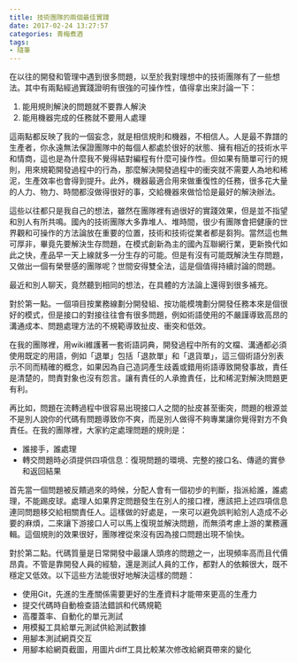 ```yaml
---
title: 技術團隊的兩個最佳實踐
date: 2017-02-24 13:27:57
categories: 青梅煮酒
tags:
- 隨筆
---
```


在以往的開發和管理中遇到很多問題，以至於我對理想中的技術團隊有了一些想法。其中有兩點經過實踐證明有很強的可操作性，值得拿出來討論一下：

1. 能用規則解決的問題就不要靠人解決
2. 能用機器完成的任務就不要用人處理

這兩點都反映了我的一個妄念，就是相信規則和機器，不相信人。人是最不靠譜的生產者，你永遠無法保證團隊中的每個人都處於很好的狀態、擁有相近的技術水平和情商，這也是為什麼我不覺得結對編程有什麼可操作性。但如果有簡單可行的規則，用來規範開發過程中的行為，那麼解決開發過程中的衝突就不需要人為地和稀泥，生產效率也會得到提升。此外，機器最適合用來做重復性的任務，很多花大量的人力、物力、時間都沒做得很好的事，交給機器來做恰恰是最好的解決辦法。

這些以往都只是我自己的想法，雖然在團隊裡有過很好的實踐效果，但是並不指望和別人有所共鳴。國內的技術團隊大多靠堆人、堆時間，很少有團隊會把健康的世界觀和可操作的方法論放在重要的位置，技術和技術從業者都是芻狗。當然這也無可厚非，畢竟先要解決生存問題，在模式創新為主的國內互聯網行業，更新換代如此之快，產品早一天上線就多一分生存的可能。但是有沒有可能既解決生存問題，又做出一個有榮譽感的團隊呢？世間安得雙全法，這是個值得持續討論的問題。

最近和別人聊天，竟然聽到相同的想法，在具體的方法論上還得到很多補充。

對於第一點。一個項目按業務線劃分開發組、按功能模塊劃分開發任務本來是個很好的模式，但是接口的對接往往會有很多問題，例如術語使用的不嚴謹導致高昂的溝通成本、問題處理方法的不規範導致扯皮、衝突和低效。

在我的團隊裡，用wiki維護著一套術語詞典，開發過程中所有的文檔、溝通都必須使用既定的用語，例如「退單」包括「退款單」和「退貨單」，這三個術語分別表示不同而精確的概念，如果因為自己造詞產生歧義或錯用術語導致開發事故，責任是清楚的，問責對象也沒有怨言。讓有責任的人承擔責任，比和稀泥對解決問題更有利。

再比如，問題在流轉過程中很容易出現接口人之間的扯皮甚至衝突，問題的根源並不是別人說你的代碼有問題導致你不爽，而是別人做得不夠專業讓你覺得對方不負責任。在我的團隊裡，大家約定處理問題的規則是：

* 誰接手，誰處理
* 轉交問題時必須提供四項信息：復現問題的環境、完整的接口名、傳遞的實參和返回結果

首先當一個問題被反饋過來的時候，分配人會有一個初步的判斷，指派給誰，誰處理，不能踢皮球。處理人如果界定問題發生在別人的接口裡，應該把上述四項信息連同問題移交給相關責任人。這樣做的好處是，一來可以避免誤判給別人造成不必要的麻煩，二來讓下游接口人可以馬上復現並解決問題，而無須考慮上游的業務邏輯。這個規則的效果很好，團隊裡從來沒有因為接口問題出現不愉快。

對於第二點。代碼質量是日常開發中最讓人頭疼的問題之一，出現頻率高而且代價昂貴。不管是靠開發人員的經驗，還是測試人員的工作，都對人的依賴很大，既不穩定又低效。以下這些方法能很好地解決這樣的問題：

* 使用Git，先進的生產關係需要更好的生產資料才能帶來更高的生產力
* 提交代碼時自動檢查語法錯誤和代碼規範
* 高覆蓋率、自動化的單元測試
* 用模擬工具給單元測試供給測試數據
* 用腳本測試網頁交互
* 用腳本給網頁截圖，用圖片diff工具比較某次修改給網頁帶來的變化
